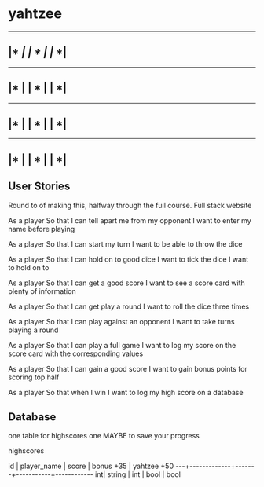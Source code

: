 # yahtzee

 _______
|*     *|
|   *   |
|*     *|
 -------

 _______
|*      |
|   *   |
|      *|
 ------- 

 _______
|*      |
|   *   |
|      *|
 ------- 

 _______
|*      |
|   *   |
|      *|
 ------- 

## User Stories

Round to of making this, halfway through the full course. Full stack website

As a player
So that I can tell apart me from my opponent
I want to enter my name before playing

As a player 
So that I can start my turn 
I want to be able to throw the dice

As a player 
So that I can hold on to good dice
I want to tick the dice I want to hold on to

As a player
So that I can get a good score
I want to see a score card with plenty of information

As a player 
So that I can get play a round
I want to roll the dice three times

As a player
So that I can play against an opponent
I want to take turns playing a round

As a player 
So that I can play a full game
I want to log my score on the score card with the corresponding values

As a player
So that I can gain a good score
I want to gain bonus points for scoring top half

As a player 
So that when I win
I want to log my high score on a database

## Database

one table for highscores
one MAYBE to save your progress

highscores 

 id | player_name | score | bonus +35 | yahtzee +50
 ---+-------------+-------+-----------+------------
 int| string      | int   | bool      | bool